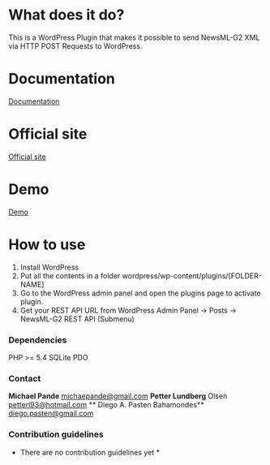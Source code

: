 # What does it do? #

This is a WordPress Plugin that makes it possible to send NewsML-G2 XML via HTTP POST Requests to WordPress.


# Documentation #
[Documentation](http://demo-nmlg2wp.rhcloud.com/documentation.php)

# Official site #
[Official site](http://demo-nmlg2wp.rhcloud.com/)

# Demo #
[Demo](http://demo-nmlg2wp.rhcloud.com/wp)


# How to use #

1. Install WordPress
2. Put all the contents in a folder wordpress/wp-content/plugins/[FOLDER-NAME]
3. Go to the WordPress admin panel and open the plugins page to activate plugin.
4. Get your REST API URL from WordPress Admin Panel -> Posts  -> NewsML-G2 REST API (Submenu)




### Dependencies  ###

PHP >= 5.4 
SQLite PDO



### Contact ###

**Michael Pande** michaepande@gmail.com 
**Petter Lundberg** Olsen petterl93@hotmail.com 
** Diego A. Pasten Bahamondes** diego.pasten@gmail.com 


### Contribution guidelines ###

* There are no contribution guidelines yet *